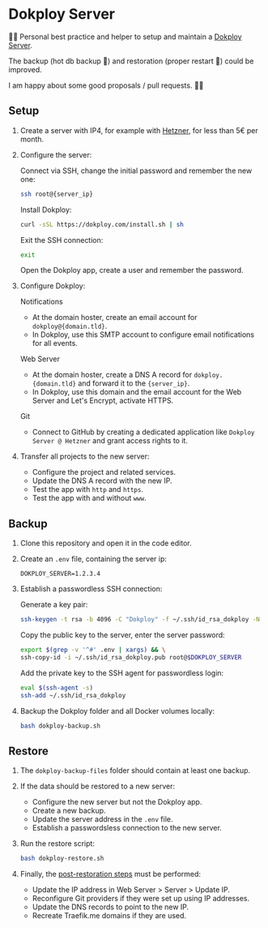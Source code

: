 # Dokploy Server

👨‍💻 Personal best practice and helper to setup and maintain a [Dokploy Server](https://dokploy.com/).

The backup (hot db backup 🫢) and restoration (proper restart 🤔) could be improved.

I am happy about some good proposals / pull requests. 🧑‍💻

## Setup

1. Create a server with IP4, for example with [Hetzner](https://console.hetzner.cloud/), for less than 5€ per month.

2. Configure the server:

    Connect via SSH, change the initial password and remember the new one:

    ```bash
    ssh root@{server_ip}
    ```

    Install Dokploy:

    ```bash
    curl -sSL https://dokploy.com/install.sh | sh
    ```

    Exit the SSH connection:

    ```bash
    exit
    ```

    Open the Dokploy app, create a user and remember the password.

3. Configure Dokploy:

   Notifications

   - At the domain hoster, create an email account for `dokploy@{domain.tld}`.
   - In Dokploy, use this SMTP account to configure email notifications for all events.

   Web Server

   - At the domain hoster, create a DNS A record for `dokploy.{domain.tld}` and forward it to the `{server_ip}`.
   - In Dokploy, use this domain and the  email account for the Web Server and Let's Encrypt, activate HTTPS.

   Git

   - Connect to GitHub by creating a dedicated application like `Dokploy Server @ Hetzner` and grant access rights to it.

4. Transfer all projects to the new server:

   - Configure the project and related services.
   - Update the DNS A record with the new IP.
   - Test the app with `http` and `https`.
   - Test the app with and without `www`.

## Backup

1. Clone this repository and open it in the code editor.

2. Create an `.env` file, containing the server ip:

    ```env
    DOKPLOY_SERVER=1.2.3.4
    ````

3. Establish a passwordless SSH connection:

    Generate a key pair:

    ```bash
    ssh-keygen -t rsa -b 4096 -C "Dokploy" -f ~/.ssh/id_rsa_dokploy -N ""
    ```

    Copy the public key to the server, enter the server password:

    ```bash
    export $(grep -v '^#' .env | xargs) && \
    ssh-copy-id -i ~/.ssh/id_rsa_dokploy.pub root@$DOKPLOY_SERVER
    ```

    Add the private key to the SSH agent for passwordless login:
    ```bash
    eval $(ssh-agent -s)
    ssh-add ~/.ssh/id_rsa_dokploy
    ```

4. Backup the Dokploy folder and all Docker volumes locally:

   ```bash
   bash dokploy-backup.sh
   ```

## Restore

1. The `dokploy-backup-files` folder should contain at least one backup.

2. If the data should be restored to a new server:

    - Configure the new server but not the Dokploy app.
    - Create a new backup.
    - Update the server address in the `.env` file.
    - Establish a passwordsless connection to the new server.

3. Run the restore script:

    ```bash
    bash dokploy-restore.sh
    ```

4. Finally, the [post-restoration steps](https://docs.dokploy.com/docs/core/backups#post-restoration-steps) must be performed:

    - Update the IP address in Web Server > Server > Update IP.
    - Reconfigure Git providers if they were set up using IP addresses.
    - Update the DNS records to point to the new IP.
    - Recreate Traefik.me domains if they are used.
